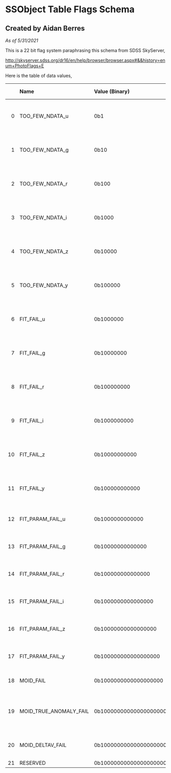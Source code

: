 # SSObject Table Flags Schema
## Created by Aidan Berres

*As of 5/31/2021*

This is a 22 bit flag system paraphrasing this schema from SDSS SkyServer,

 http://skyserver.sdss.org/dr16/en/help/browser/browser.aspx#&&history=enum+PhotoFlags+E

Here is the table of data values,

|    | Name                   | Value (Binary)           | Value (Hex)   | Description                                                                 |
|---:|:-----------------------|:-------------------------|:--------------|:----------------------------------------------------------------------------|
|  0 | TOO_FEW_NDATA_u        | 0b1                      | 0x1           | Less than 2 observations in band u for the given row, cannot be fit         |
|  1 | TOO_FEW_NDATA_g        | 0b10                     | 0x2           | Less than 2 observations in band g for the given row, cannot be fit         |
|  2 | TOO_FEW_NDATA_r        | 0b100                    | 0x4           | Less than 2 observations in band r for the given row, cannot be fit         |
|  3 | TOO_FEW_NDATA_i        | 0b1000                   | 0x8           | Less than 2 observations in band i for the given row, cannot be fit         |
|  4 | TOO_FEW_NDATA_z        | 0b10000                  | 0x10          | Less than 2 observations in band z for the given row, cannot be fit         |
|  5 | TOO_FEW_NDATA_y        | 0b100000                 | 0x20          | Less than 2 observations in band y for the given row, cannot be fit         |
|  6 | FIT_FAIL_u             | 0b1000000                | 0x40          | Catastrophic failure of the fitting procedure for band u for the given row  |
|  7 | FIT_FAIL_g             | 0b10000000               | 0x80          | Catastrophic failure of the fitting procedure for band g for the given row  |
|  8 | FIT_FAIL_r             | 0b100000000              | 0x100         | Catastrophic failure of the fitting procedure for band r for the given row  |
|  9 | FIT_FAIL_i             | 0b1000000000             | 0x200         | Catastrophic failure of the fitting procedure for band i for the given row  |
| 10 | FIT_FAIL_z             | 0b10000000000            | 0x400         | Catastrophic failure of the fitting procedure for band z for the given row  |
| 11 | FIT_FAIL_y             | 0b100000000000           | 0x800         | Catastrophic failure of the fitting procedure for band y for the given row  |
| 12 | FIT_PARAM_FAIL_u       | 0b1000000000000          | 0x1000        | Fit parameters returned as Nan values for band u for the given row          |
| 13 | FIT_PARAM_FAIL_g       | 0b10000000000000         | 0x2000        | Fit parameters returned as Nan values for band g for the given row          |
| 14 | FIT_PARAM_FAIL_r       | 0b100000000000000        | 0x4000        | Fit parameters returned as Nan values for band r for the given row          |
| 15 | FIT_PARAM_FAIL_i       | 0b1000000000000000       | 0x8000        | Fit parameters returned as Nan values for band i for the given row          |
| 16 | FIT_PARAM_FAIL_z       | 0b10000000000000000      | 0x10000       | Fit parameters returned as Nan values for band z for the given row          |
| 17 | FIT_PARAM_FAIL_y       | 0b100000000000000000     | 0x20000       | Fit parameters returned as Nan values for band y for the given row          |
| 18 | MOID_FAIL              | 0b1000000000000000000    | 0x40000       | Failure of MOID procedure, cannot return MOID value                         |
| 19 | MOID_TRUE_ANOMALY_FAIL | 0b10000000000000000000   | 0x80000       | Failure of MOID True Anomaly procedure, cannot return MOIDTrueAnomaly value |
| 20 | MOID_DELTAV_FAIL       | 0b100000000000000000000  | 0x100000      | Failure of MOID Delta V procedure, cannot return MOIDDeltaV value           |
| 21 | RESERVED               | 0b1000000000000000000000 | 0x200000      | Not used                                                                    |
